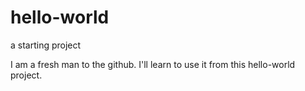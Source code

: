 # hello-world
a starting project

I am a fresh man to the github. I'll learn to use it from this hello-world project.
